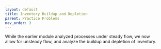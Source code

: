 ```yaml
---
layout: default
title: Inventory Buildup and Depletion
parent: Practice Problems
nav_order: 3
---
```


While the earlier module analyzed processes under steady flow, we now allow for unsteady flow, and analyze the buildup and depletion of inventory. 
